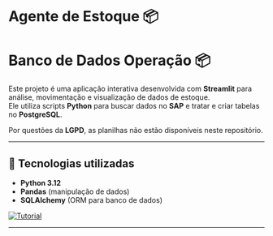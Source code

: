 # Agente de Estoque 📦
# Banco de Dados Operação 📦

Este projeto é uma aplicação interativa desenvolvida com **Streamlit** para análise, movimentação e visualização de dados de estoque.  
Ele utiliza scripts **Python** para buscar dados no **SAP** e tratar e criar tabelas no **PostgreSQL**.  

Por questões da **LGPD**, as planilhas não estão disponíveis neste repositório.

---

## 🚀 Tecnologias utilizadas

- **Python 3.12**
- **Pandas** (manipulação de dados)
- **SQLAlchemy** (ORM para banco de dados)

[![Tutorial](https://img.youtube.com/vi/9X0AnZDSOak/maxresdefault.jpg)](https://www.youtube.com/watch?v=9X0AnZDSOak)

---